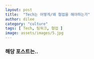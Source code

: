 ```yaml
---
layout: post
title:  "Tech는 어떻게/왜 협업을 해야하는가"
author: dilee
category: "culture"
tags: [ Tech, 팀워크, 협업 ]
image: assets/images/5.jpg
---
```


### 해당 포스트는..
> 
